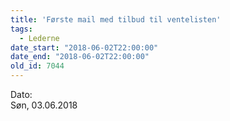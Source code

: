 ```yaml
---
title: 'Første mail med tilbud til ventelisten'
tags:
  - Lederne
date_start: "2018-06-02T22:00:00"
date_end: "2018-06-02T22:00:00"
old_id: 7044
---
```

<div class="field field-type-datetime field-field-tidspunkt">
    <div class="field-items">
            <div class="field-item odd">
                      <div class="field-label-inline-first">
              Dato:&nbsp;</div>
                    Søn, 03.06.2018        </div>
        </div>
</div>